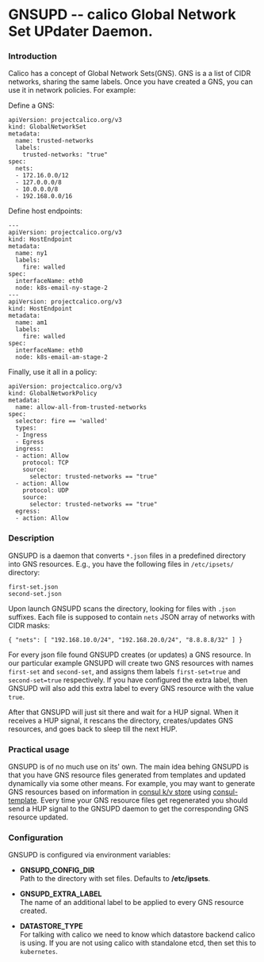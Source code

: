 GNSUPD -- calico Global Network Set UPdater Daemon.
===================================================

### Introduction

Calico has a concept of Global Network Sets(GNS). GNS is a 
a list of CIDR networks, sharing the same labels. Once
you have created a GNS, you can use it in network policies. 
For example:

Define a GNS:
```
apiVersion: projectcalico.org/v3
kind: GlobalNetworkSet
metadata:
  name: trusted-networks
  labels:
    trusted-networks: "true"
spec:
  nets:
  - 172.16.0.0/12
  - 127.0.0.0/8
  - 10.0.0.0/8
  - 192.168.0.0/16
```

Define host endpoints:
```
---
apiVersion: projectcalico.org/v3
kind: HostEndpoint
metadata:
  name: ny1
  labels:
    fire: walled
spec:
  interfaceName: eth0
  node: k8s-email-ny-stage-2
---
apiVersion: projectcalico.org/v3
kind: HostEndpoint
metadata:
  name: am1
  labels:
    fire: walled
spec:
  interfaceName: eth0
  node: k8s-email-am-stage-2
```

Finally, use it all in a policy:
```
apiVersion: projectcalico.org/v3
kind: GlobalNetworkPolicy
metadata:
  name: allow-all-from-trusted-networks
spec:
  selector: fire == 'walled'
  types:
  - Ingress
  - Egress
  ingress:
  - action: Allow
    protocol: TCP
    source:
      selector: trusted-networks == "true"
  - action: Allow
    protocol: UDP
    source:
      selector: trusted-networks == "true"
  egress:
  - action: Allow
```

### Description

GNSUPD is a daemon that converts `*.json` files in a
predefined directory into GNS resources. 
E.g., you have the following files in `/etc/ipsets/` directory:
```
first-set.json
second-set.json
```

Upon launch GNSUPD scans the directory, looking for files with `.json` suffixes.
Each file is supposed to contain `nets` JSON array of networks with CIDR masks: 
```
{ "nets": [ "192.168.10.0/24", "192.168.20.0/24", "8.8.8.8/32" ] }
``` 

For every json file found GNSUPD creates (or updates) a GNS resource. In our particular
example GNSUPD will create two GNS resources with names `first-set` and `second-set`, and assigns
them labels `first-set=true` and `second-set=true` respectively. If you have
configured the extra label, then GNSUPD will also add this extra label to every GNS resource with
the value `true`. 

After that GNSUPD will just sit there and wait for a HUP signal. When it receives 
a HUP signal, it rescans the directory, creates/updates GNS resources, and goes
back to sleep till the next HUP.

### Practical usage

GNSUPD is of no much use on its' own. The main idea behing GNSUPD is that
you have GNS resource files generated from templates and updated dynamically
via some other means. For example, you may want to generate GNS resources based
on information in [consul k/v store](https://consul.io) using [consul-template](https://github.com/hashicorp/consul-template).
Every time your GNS resource files get regenerated you should send a HUP signal
to the GNSUPD daemon to get the corresponding GNS resource updated.

### Configuration

GNSUPD is configured via environment variables:

* **GNSUPD_CONFIG_DIR**  
Path to the directory with set files. Defaults to **/etc/ipsets**.

* **GNSUPD_EXTRA_LABEL**  
The name of an additional label to be applied to every GNS resource created.

* **DATASTORE_TYPE**  
For talking with calico we need to know which datastore backend calico is using.
If you are not using calico with standalone etcd, then set this to `kubernetes`.

